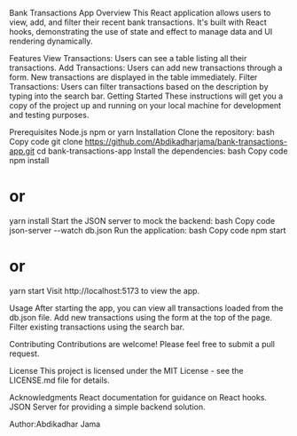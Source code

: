 Bank Transactions App
Overview
This React application allows users to view, add, and filter their recent bank transactions. It's built with React hooks, demonstrating the use of state and effect to manage data and UI rendering dynamically.

Features
View Transactions: Users can see a table listing all their transactions.
Add Transactions: Users can add new transactions through a form. New transactions are displayed in the table immediately.
Filter Transactions: Users can filter transactions based on the description by typing into the search bar.
Getting Started
These instructions will get you a copy of the project up and running on your local machine for development and testing purposes.

Prerequisites
Node.js
npm or yarn
Installation
Clone the repository:
bash
Copy code
git clone https://github.com/Abdikadharjama/bank-transactions-app.git
cd bank-transactions-app
Install the dependencies:
bash
Copy code
npm install
# or
yarn install
Start the JSON server to mock the backend:
bash
Copy code
json-server --watch db.json 
Run the application:
bash
Copy code
npm start
# or
yarn start
Visit http://localhost:5173  to view the app.

Usage
After starting the app, you can view all transactions loaded from the db.json file. Add new transactions using the form at the top of the page. Filter existing transactions using the search bar.

Contributing
Contributions are welcome! Please feel free to submit a pull request.

License
This project is licensed under the MIT License - see the LICENSE.md file for details.

Acknowledgments
React documentation for guidance on React hooks.
JSON Server for providing a simple backend solution.

Author:Abdikadhar Jama
